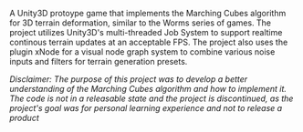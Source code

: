 A Unity3D protoype game that implements the Marching Cubes algorithm for 3D terrain deformation, similar to the Worms series of games. The project utilizes Unity3D's multi-threaded Job System to support realtime continous terrain updates at an acceptable FPS.
The project also uses the plugin xNode for a visual node graph system to combine various noise inputs and filters for terrain generation presets.

*Disclaimer: The purpose of this project was to develop a better understanding of the Marching Cubes algorithm and how to implement it. The code is not in a releasable state and the project is discontinued, as  the project's goal was for personal learning experience and not to release a product*
